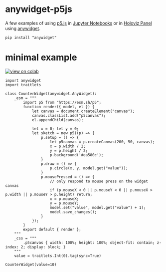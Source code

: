# anywidget-p5js

A few examples of using [p5.js](https://p5js.org/) in [Jupyter Notebooks](https://jupyter.org/) or in [Holoviz Panel](https://panel.holoviz.org/) using [anywidget](https://anywidget.dev/).


```
pip install "anywidget"
```

# minimal example

[![view on colab](https://colab.research.google.com/assets/colab-badge.svg)](https://colab.research.google.com/github/daan/anywidget-p5js/minimal-example/minimal-example.ipynb)

```
import anywidget
import traitlets

class CounterWidget(anywidget.AnyWidget):
    _esm = """
        import p5 from "https://esm.sh/p5";
        function render({ model, el }) {
            let canvas = document.createElement("canvas");
            canvas.classList.add("p5canvas");
            el.appendChild(canvas);
        
            let x = 0; let y = 0;
            let sketch = new p5((p) => {
                p.setup = () => {
                    let p5canvas = p.createCanvas(200, 50, canvas);
                    x = p.width / 2;
                    y = p.height / 2;
                    p.background('#ea580c');
                }
                p.draw = () => {
                    p.circle(x, y, model.get("value"));
                }
                p.mousePressed = () => {
                    // only respond to mouse press on the widget canvas
                    if (p.mouseX < 0 || p.mouseY < 0 || p.mouseX > p.width || p.mouseY > p.height) return;
                    x = p.mouseX;
                    y = p.mouseY;
                    model.set("value", model.get("value") + 1);
                    model.save_changes();
                }
            });
        }
        export default { render };
    """
    _css = """
        .p5canvas { width: 100%; height: 100%; object-fit: contain; z-index: 2; display: block; }
    """
    value = traitlets.Int(0).tag(sync=True)

CounterWidget(value=10)
```
